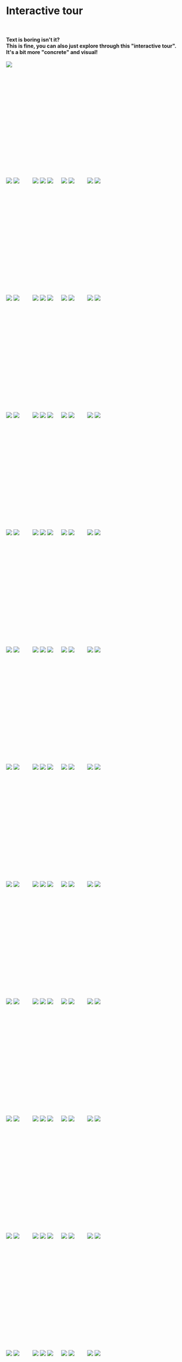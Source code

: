 # Interactive tour

<br><br>
<b>Text is boring isn't it?</b>  
<b>This is fine, you can also just explore through this "interactive tour".</b>  
<b>It's a bit more "concrete" and visual!</b>
<br><br>
<a href="https://github.com/pl453s/linux-mint-gnome/blob/main/github/tour.md#1msd"><img src="begin.png"></a>

<br><br><br><br><br><br><br><br><br><br><br><br><br><br><br><br>

<span id="1whl">
  <a href="https://github.com/pl453s/linux-mint-gnome/blob/main/github/tour.md#1whl"><img src="back_inactive.png"></a>
  <a href="https://github.com/pl453s/linux-mint-gnome/blob/main/github/tour.md#2whl"><img src="next.png"></a>
  &emsp;&emsp;
  <a href="https://github.com/pl453s/linux-mint-gnome/blob/main/github/tour.md#1whl"><img src="panel_on_inactive.png"></a>
  <a href="https://github.com/pl453s/linux-mint-gnome/blob/main/github/tour.md#1whl"><img src="dock_off_inactive.png"></a>
  <a href="https://github.com/pl453s/linux-mint-gnome/blob/main/github/tour.md#1whl"><img src="dash_off_inactive.png"></a>
  &emsp;
  <a href="https://github.com/pl453s/linux-mint-gnome/blob/main/github/tour.md#1whl"><img src="icons_off_inactive.png"></a>
  <a href="https://github.com/pl453s/linux-mint-gnome/blob/main/github/tour.md#1whl"><img src="dark_off_inactive.png"></a>
  &emsp;&emsp;
  <a href="https://github.com/pl453s/linux-mint-gnome"><img src="exit.png"></a>
  <img src="1.png">
</span>

<br><br><br><br><br><br><br><br><br><br><br><br><br><br><br><br>

<span id="1whd">
  <a href="https://github.com/pl453s/linux-mint-gnome/blob/main/github/tour.md#1whd"><img src="back_inactive.png"></a>
  <a href="https://github.com/pl453s/linux-mint-gnome/blob/main/github/tour.md#2whd"><img src="next.png"></a>
  &emsp;&emsp;
  <a href="https://github.com/pl453s/linux-mint-gnome/blob/main/github/tour.md#1whd"><img src="panel_on_inactive.png"></a>
  <a href="https://github.com/pl453s/linux-mint-gnome/blob/main/github/tour.md#1whd"><img src="dock_off_inactive.png"></a>
  <a href="https://github.com/pl453s/linux-mint-gnome/blob/main/github/tour.md#1whd"><img src="dash_off_inactive.png"></a>
  &emsp;
  <a href="https://github.com/pl453s/linux-mint-gnome/blob/main/github/tour.md#1whd"><img src="icons_off_inactive.png"></a>
  <a href="https://github.com/pl453s/linux-mint-gnome/blob/main/github/tour.md#1whd"><img src="dark_on_inactive.png"></a>
  &emsp;&emsp;
  <a href="https://github.com/pl453s/linux-mint-gnome"><img src="exit.png"></a>
  <img src="1.png">
</span>

<br><br><br><br><br><br><br><br><br><br><br><br><br><br><br><br>

<span id="1wsl">
  <a href="https://github.com/pl453s/linux-mint-gnome/blob/main/github/tour.md#1wsl"><img src="back_inactive.png"></a>
  <a href="https://github.com/pl453s/linux-mint-gnome/blob/main/github/tour.md#2wsl"><img src="next.png"></a>
  &emsp;&emsp;
  <a href="https://github.com/pl453s/linux-mint-gnome/blob/main/github/tour.md#1wsl"><img src="panel_on_inactive.png"></a>
  <a href="https://github.com/pl453s/linux-mint-gnome/blob/main/github/tour.md#1wsl"><img src="dock_off_inactive.png"></a>
  <a href="https://github.com/pl453s/linux-mint-gnome/blob/main/github/tour.md#1wsl"><img src="dash_off_inactive.png"></a>
  &emsp;
  <a href="https://github.com/pl453s/linux-mint-gnome/blob/main/github/tour.md#1wsl"><img src="icons_on_inactive.png"></a>
  <a href="https://github.com/pl453s/linux-mint-gnome/blob/main/github/tour.md#1wsl"><img src="dark_off_inactive.png"></a>
  &emsp;&emsp;
  <a href="https://github.com/pl453s/linux-mint-gnome"><img src="exit.png"></a>
  <img src="1.png">
</span>

<br><br><br><br><br><br><br><br><br><br><br><br><br><br><br><br>

<span id="1wsd">
  <a href="https://github.com/pl453s/linux-mint-gnome/blob/main/github/tour.md#1wsd"><img src="back_inactive.png"></a>
  <a href="https://github.com/pl453s/linux-mint-gnome/blob/main/github/tour.md#2wsd"><img src="next.png"></a>
  &emsp;&emsp;
  <a href="https://github.com/pl453s/linux-mint-gnome/blob/main/github/tour.md#1wsd"><img src="panel_on_inactive.png"></a>
  <a href="https://github.com/pl453s/linux-mint-gnome/blob/main/github/tour.md#1wsd"><img src="dock_off_inactive.png"></a>
  <a href="https://github.com/pl453s/linux-mint-gnome/blob/main/github/tour.md#1wsd"><img src="dash_off_inactive.png"></a>
  &emsp;
  <a href="https://github.com/pl453s/linux-mint-gnome/blob/main/github/tour.md#1wsd"><img src="icons_on_inactive.png"></a>
  <a href="https://github.com/pl453s/linux-mint-gnome/blob/main/github/tour.md#1wsd"><img src="dark_on_inactive.png"></a>
  &emsp;&emsp;
  <a href="https://github.com/pl453s/linux-mint-gnome"><img src="exit.png"></a>
  <img src="1.png">
</span>

<br><br><br><br><br><br><br><br><br><br><br><br><br><br><br><br>

<span id="1mhl">
  <a href="https://github.com/pl453s/linux-mint-gnome/blob/main/github/tour.md#1mhl"><img src="back_inactive.png"></a>
  <a href="https://github.com/pl453s/linux-mint-gnome/blob/main/github/tour.md#2mhl"><img src="next.png"></a>
  &emsp;&emsp;
  <a href="https://github.com/pl453s/linux-mint-gnome/blob/main/github/tour.md#1mhl"><img src="panel_off_inactive.png"></a>
  <a href="https://github.com/pl453s/linux-mint-gnome/blob/main/github/tour.md#1mhl"><img src="dock_on_inactive.png"></a>
  <a href="https://github.com/pl453s/linux-mint-gnome/blob/main/github/tour.md#1mhl"><img src="dash_off_inactive.png"></a>
  &emsp;
  <a href="https://github.com/pl453s/linux-mint-gnome/blob/main/github/tour.md#1mhl"><img src="icons_off_inactive.png"></a>
  <a href="https://github.com/pl453s/linux-mint-gnome/blob/main/github/tour.md#1mhl"><img src="dark_off_inactive.png"></a>
  &emsp;&emsp;
  <a href="https://github.com/pl453s/linux-mint-gnome"><img src="exit.png"></a>
  <img src="1.png">
</span>

<br><br><br><br><br><br><br><br><br><br><br><br><br><br><br><br>

<span id="1mhd">
  <a href="https://github.com/pl453s/linux-mint-gnome/blob/main/github/tour.md#1mhd"><img src="back_inactive.png"></a>
  <a href="https://github.com/pl453s/linux-mint-gnome/blob/main/github/tour.md#2mhd"><img src="next.png"></a>
  &emsp;&emsp;
  <a href="https://github.com/pl453s/linux-mint-gnome/blob/main/github/tour.md#1mhd"><img src="panel_off_inactive.png"></a>
  <a href="https://github.com/pl453s/linux-mint-gnome/blob/main/github/tour.md#1mhd"><img src="dock_on_inactive.png"></a>
  <a href="https://github.com/pl453s/linux-mint-gnome/blob/main/github/tour.md#1mhd"><img src="dash_off_inactive.png"></a>
  &emsp;
  <a href="https://github.com/pl453s/linux-mint-gnome/blob/main/github/tour.md#1mhd"><img src="icons_off_inactive.png"></a>
  <a href="https://github.com/pl453s/linux-mint-gnome/blob/main/github/tour.md#1mhd"><img src="dark_on_inactive.png"></a>
  &emsp;&emsp;
  <a href="https://github.com/pl453s/linux-mint-gnome"><img src="exit.png"></a>
  <img src="1.png">
</span>

<br><br><br><br><br><br><br><br><br><br><br><br><br><br><br><br>

<span id="1msl">
  <a href="https://github.com/pl453s/linux-mint-gnome/blob/main/github/tour.md#1msl"><img src="back_inactive.png"></a>
  <a href="https://github.com/pl453s/linux-mint-gnome/blob/main/github/tour.md#2msl"><img src="next.png"></a>
  &emsp;&emsp;
  <a href="https://github.com/pl453s/linux-mint-gnome/blob/main/github/tour.md#1msl"><img src="panel_off_inactive.png"></a>
  <a href="https://github.com/pl453s/linux-mint-gnome/blob/main/github/tour.md#1msl"><img src="dock_on_inactive.png"></a>
  <a href="https://github.com/pl453s/linux-mint-gnome/blob/main/github/tour.md#1msl"><img src="dash_off_inactive.png"></a>
  &emsp;
  <a href="https://github.com/pl453s/linux-mint-gnome/blob/main/github/tour.md#1msl"><img src="icons_on_inactive.png"></a>
  <a href="https://github.com/pl453s/linux-mint-gnome/blob/main/github/tour.md#1msl"><img src="dark_off_inactive.png"></a>
  &emsp;&emsp;
  <a href="https://github.com/pl453s/linux-mint-gnome"><img src="exit.png"></a>
  <img src="1.png">
</span>

<br><br><br><br><br><br><br><br><br><br><br><br><br><br><br><br>

<span id="1msd">
  <a href="https://github.com/pl453s/linux-mint-gnome/blob/main/github/tour.md#1msd"><img src="back_inactive.png"></a>
  <a href="https://github.com/pl453s/linux-mint-gnome/blob/main/github/tour.md#2msd"><img src="next.png"></a>
  &emsp;&emsp;
  <a href="https://github.com/pl453s/linux-mint-gnome/blob/main/github/tour.md#1msd"><img src="panel_off_inactive.png"></a>
  <a href="https://github.com/pl453s/linux-mint-gnome/blob/main/github/tour.md#1msd"><img src="dock_on_inactive.png"></a>
  <a href="https://github.com/pl453s/linux-mint-gnome/blob/main/github/tour.md#1msd"><img src="dash_off_inactive.png"></a>
  &emsp;
  <a href="https://github.com/pl453s/linux-mint-gnome/blob/main/github/tour.md#1msd"><img src="icons_on_inactive.png"></a>
  <a href="https://github.com/pl453s/linux-mint-gnome/blob/main/github/tour.md#1msd"><img src="dark_on_inactive.png"></a>
  &emsp;&emsp;
  <a href="https://github.com/pl453s/linux-mint-gnome"><img src="exit.png"></a>
  <img src="1.png">
</span>

<br><br><br><br><br><br><br><br><br><br><br><br><br><br><br><br>

<span id="1ghl">
  <a href="https://github.com/pl453s/linux-mint-gnome/blob/main/github/tour.md#1ghl"><img src="back_inactive.png"></a>
  <a href="https://github.com/pl453s/linux-mint-gnome/blob/main/github/tour.md#2ghl"><img src="next.png"></a>
  &emsp;&emsp;
  <a href="https://github.com/pl453s/linux-mint-gnome/blob/main/github/tour.md#1ghl"><img src="panel_off_inactive.png"></a>
  <a href="https://github.com/pl453s/linux-mint-gnome/blob/main/github/tour.md#1ghl"><img src="dock_off_inactive.png"></a>
  <a href="https://github.com/pl453s/linux-mint-gnome/blob/main/github/tour.md#1ghl"><img src="dash_on_inactive.png"></a>
  &emsp;
  <a href="https://github.com/pl453s/linux-mint-gnome/blob/main/github/tour.md#1ghl"><img src="icons_off_inactive.png"></a>
  <a href="https://github.com/pl453s/linux-mint-gnome/blob/main/github/tour.md#1ghl"><img src="dark_off_inactive.png"></a>
  &emsp;&emsp;
  <a href="https://github.com/pl453s/linux-mint-gnome"><img src="exit.png"></a>
  <img src="1.png">
</span>

<br><br><br><br><br><br><br><br><br><br><br><br><br><br><br><br>

<span id="1ghd">
  <a href="https://github.com/pl453s/linux-mint-gnome/blob/main/github/tour.md#1ghd"><img src="back_inactive.png"></a>
  <a href="https://github.com/pl453s/linux-mint-gnome/blob/main/github/tour.md#2ghd"><img src="next.png"></a>
  &emsp;&emsp;
  <a href="https://github.com/pl453s/linux-mint-gnome/blob/main/github/tour.md#1ghd"><img src="panel_off_inactive.png"></a>
  <a href="https://github.com/pl453s/linux-mint-gnome/blob/main/github/tour.md#1ghd"><img src="dock_off_inactive.png"></a>
  <a href="https://github.com/pl453s/linux-mint-gnome/blob/main/github/tour.md#1ghd"><img src="dash_on_inactive.png"></a>
  &emsp;
  <a href="https://github.com/pl453s/linux-mint-gnome/blob/main/github/tour.md#1ghd"><img src="icons_off_inactive.png"></a>
  <a href="https://github.com/pl453s/linux-mint-gnome/blob/main/github/tour.md#1ghd"><img src="dark_on_inactive.png"></a>
  &emsp;&emsp;
  <a href="https://github.com/pl453s/linux-mint-gnome"><img src="exit.png"></a>
  <img src="1.png">
</span>

<br><br><br><br><br><br><br><br><br><br><br><br><br><br><br><br>

<span id="1gsl">
  <a href="https://github.com/pl453s/linux-mint-gnome/blob/main/github/tour.md#1gsl"><img src="back_inactive.png"></a>
  <a href="https://github.com/pl453s/linux-mint-gnome/blob/main/github/tour.md#2gsl"><img src="next.png"></a>
  &emsp;&emsp;
  <a href="https://github.com/pl453s/linux-mint-gnome/blob/main/github/tour.md#1gsl"><img src="panel_off_inactive.png"></a>
  <a href="https://github.com/pl453s/linux-mint-gnome/blob/main/github/tour.md#1gsl"><img src="dock_off_inactive.png"></a>
  <a href="https://github.com/pl453s/linux-mint-gnome/blob/main/github/tour.md#1gsl"><img src="dash_on_inactive.png"></a>
  &emsp;
  <a href="https://github.com/pl453s/linux-mint-gnome/blob/main/github/tour.md#1gsl"><img src="icons_on_inactive.png"></a>
  <a href="https://github.com/pl453s/linux-mint-gnome/blob/main/github/tour.md#1gsl"><img src="dark_off_inactive.png"></a>
  &emsp;&emsp;
  <a href="https://github.com/pl453s/linux-mint-gnome"><img src="exit.png"></a>
  <img src="1.png">
</span>

<br><br><br><br><br><br><br><br><br><br><br><br><br><br><br><br>

<span id="1gsd">
  <a href="https://github.com/pl453s/linux-mint-gnome/blob/main/github/tour.md#1gsd"><img src="back_inactive.png"></a>
  <a href="https://github.com/pl453s/linux-mint-gnome/blob/main/github/tour.md#2gsd"><img src="next.png"></a>
  &emsp;&emsp;
  <a href="https://github.com/pl453s/linux-mint-gnome/blob/main/github/tour.md#1gsd"><img src="panel_off_inactive.png"></a>
  <a href="https://github.com/pl453s/linux-mint-gnome/blob/main/github/tour.md#1gsd"><img src="dock_off_inactive.png"></a>
  <a href="https://github.com/pl453s/linux-mint-gnome/blob/main/github/tour.md#1gsd"><img src="dash_on_inactive.png"></a>
  &emsp;
  <a href="https://github.com/pl453s/linux-mint-gnome/blob/main/github/tour.md#1gsd"><img src="icons_on_inactive.png"></a>
  <a href="https://github.com/pl453s/linux-mint-gnome/blob/main/github/tour.md#1gsd"><img src="dark_on_inactive.png"></a>
  &emsp;&emsp;
  <a href="https://github.com/pl453s/linux-mint-gnome"><img src="exit.png"></a>
  <img src="1.png">
</span>

<br><br><br><br><br><br><br><br><br><br><br><br><br><br><br><br>

<span id="2whl">
  <a href="https://github.com/pl453s/linux-mint-gnome/blob/main/github/tour.md#1whl"><img src="back.png"></a>
  <a href="https://github.com/pl453s/linux-mint-gnome/blob/main/github/tour.md#3whl"><img src="next.png"></a>
  &emsp;&emsp;
  <a href="https://github.com/pl453s/linux-mint-gnome/blob/main/github/tour.md#2whl"><img src="panel_on_inactive.png"></a>
  <a href="https://github.com/pl453s/linux-mint-gnome/blob/main/github/tour.md#2whl"><img src="dock_off_inactive.png"></a>
  <a href="https://github.com/pl453s/linux-mint-gnome/blob/main/github/tour.md#2whl"><img src="dash_off_inactive.png"></a>
  &emsp;
  <a href="https://github.com/pl453s/linux-mint-gnome/blob/main/github/tour.md#2whl"><img src="icons_off_inactive.png"></a>
  <a href="https://github.com/pl453s/linux-mint-gnome/blob/main/github/tour.md#2whl"><img src="dark_off_inactive.png"></a>
  &emsp;&emsp;
  <a href="https://github.com/pl453s/linux-mint-gnome"><img src="exit.png"></a>
  <img src="2.png">
</span>

<br><br><br><br><br><br><br><br><br><br><br><br><br><br><br><br>

<span id="2whd">
  <a href="https://github.com/pl453s/linux-mint-gnome/blob/main/github/tour.md#1whd"><img src="back.png"></a>
  <a href="https://github.com/pl453s/linux-mint-gnome/blob/main/github/tour.md#3whd"><img src="next.png"></a>
  &emsp;&emsp;
  <a href="https://github.com/pl453s/linux-mint-gnome/blob/main/github/tour.md#2whd"><img src="panel_on_inactive.png"></a>
  <a href="https://github.com/pl453s/linux-mint-gnome/blob/main/github/tour.md#2whd"><img src="dock_off_inactive.png"></a>
  <a href="https://github.com/pl453s/linux-mint-gnome/blob/main/github/tour.md#2whd"><img src="dash_off_inactive.png"></a>
  &emsp;
  <a href="https://github.com/pl453s/linux-mint-gnome/blob/main/github/tour.md#2whd"><img src="icons_off_inactive.png"></a>
  <a href="https://github.com/pl453s/linux-mint-gnome/blob/main/github/tour.md#2whd"><img src="dark_on_inactive.png"></a>
  &emsp;&emsp;
  <a href="https://github.com/pl453s/linux-mint-gnome"><img src="exit.png"></a>
  <img src="2.png">
</span>

<br><br><br><br><br><br><br><br><br><br><br><br><br><br><br><br>

<span id="2wsl">
  <a href="https://github.com/pl453s/linux-mint-gnome/blob/main/github/tour.md#1wsl"><img src="back.png"></a>
  <a href="https://github.com/pl453s/linux-mint-gnome/blob/main/github/tour.md#3wsl"><img src="next.png"></a>
  &emsp;&emsp;
  <a href="https://github.com/pl453s/linux-mint-gnome/blob/main/github/tour.md#2wsl"><img src="panel_on_inactive.png"></a>
  <a href="https://github.com/pl453s/linux-mint-gnome/blob/main/github/tour.md#2wsl"><img src="dock_off_inactive.png"></a>
  <a href="https://github.com/pl453s/linux-mint-gnome/blob/main/github/tour.md#2wsl"><img src="dash_off_inactive.png"></a>
  &emsp;
  <a href="https://github.com/pl453s/linux-mint-gnome/blob/main/github/tour.md#2wsl"><img src="icons_on_inactive.png"></a>
  <a href="https://github.com/pl453s/linux-mint-gnome/blob/main/github/tour.md#2wsl"><img src="dark_off_inactive.png"></a>
  &emsp;&emsp;
  <a href="https://github.com/pl453s/linux-mint-gnome"><img src="exit.png"></a>
  <img src="2.png">
</span>

<br><br><br><br><br><br><br><br><br><br><br><br><br><br><br><br>

<span id="2wsd">
  <a href="https://github.com/pl453s/linux-mint-gnome/blob/main/github/tour.md#1wsd"><img src="back.png"></a>
  <a href="https://github.com/pl453s/linux-mint-gnome/blob/main/github/tour.md#3wsd"><img src="next.png"></a>
  &emsp;&emsp;
  <a href="https://github.com/pl453s/linux-mint-gnome/blob/main/github/tour.md#2wsd"><img src="panel_on_inactive.png"></a>
  <a href="https://github.com/pl453s/linux-mint-gnome/blob/main/github/tour.md#2wsd"><img src="dock_off_inactive.png"></a>
  <a href="https://github.com/pl453s/linux-mint-gnome/blob/main/github/tour.md#2wsd"><img src="dash_off_inactive.png"></a>
  &emsp;
  <a href="https://github.com/pl453s/linux-mint-gnome/blob/main/github/tour.md#2wsd"><img src="icons_on_inactive.png"></a>
  <a href="https://github.com/pl453s/linux-mint-gnome/blob/main/github/tour.md#2wsd"><img src="dark_on_inactive.png"></a>
  &emsp;&emsp;
  <a href="https://github.com/pl453s/linux-mint-gnome"><img src="exit.png"></a>
  <img src="2.png">
</span>

<br><br><br><br><br><br><br><br><br><br><br><br><br><br><br><br>

<span id="2mhl">
  <a href="https://github.com/pl453s/linux-mint-gnome/blob/main/github/tour.md#1mhl"><img src="back.png"></a>
  <a href="https://github.com/pl453s/linux-mint-gnome/blob/main/github/tour.md#3mhl"><img src="next.png"></a>
  &emsp;&emsp;
  <a href="https://github.com/pl453s/linux-mint-gnome/blob/main/github/tour.md#2mhl"><img src="panel_off_inactive.png"></a>
  <a href="https://github.com/pl453s/linux-mint-gnome/blob/main/github/tour.md#2mhl"><img src="dock_on_inactive.png"></a>
  <a href="https://github.com/pl453s/linux-mint-gnome/blob/main/github/tour.md#2mhl"><img src="dash_off_inactive.png"></a>
  &emsp;
  <a href="https://github.com/pl453s/linux-mint-gnome/blob/main/github/tour.md#2mhl"><img src="icons_off_inactive.png"></a>
  <a href="https://github.com/pl453s/linux-mint-gnome/blob/main/github/tour.md#2mhl"><img src="dark_off_inactive.png"></a>
  &emsp;&emsp;
  <a href="https://github.com/pl453s/linux-mint-gnome"><img src="exit.png"></a>
  <img src="2.png">
</span>

<br><br><br><br><br><br><br><br><br><br><br><br><br><br><br><br>

<span id="2mhd">
  <a href="https://github.com/pl453s/linux-mint-gnome/blob/main/github/tour.md#1mhd"><img src="back.png"></a>
  <a href="https://github.com/pl453s/linux-mint-gnome/blob/main/github/tour.md#3mhd"><img src="next.png"></a>
  &emsp;&emsp;
  <a href="https://github.com/pl453s/linux-mint-gnome/blob/main/github/tour.md#2mhd"><img src="panel_off_inactive.png"></a>
  <a href="https://github.com/pl453s/linux-mint-gnome/blob/main/github/tour.md#2mhd"><img src="dock_on_inactive.png"></a>
  <a href="https://github.com/pl453s/linux-mint-gnome/blob/main/github/tour.md#2mhd"><img src="dash_off_inactive.png"></a>
  &emsp;
  <a href="https://github.com/pl453s/linux-mint-gnome/blob/main/github/tour.md#2mhd"><img src="icons_off_inactive.png"></a>
  <a href="https://github.com/pl453s/linux-mint-gnome/blob/main/github/tour.md#2mhd"><img src="dark_on_inactive.png"></a>
  &emsp;&emsp;
  <a href="https://github.com/pl453s/linux-mint-gnome"><img src="exit.png"></a>
  <img src="2.png">
</span>

<br><br><br><br><br><br><br><br><br><br><br><br><br><br><br><br>

<span id="2msl">
  <a href="https://github.com/pl453s/linux-mint-gnome/blob/main/github/tour.md#1msl"><img src="back.png"></a>
  <a href="https://github.com/pl453s/linux-mint-gnome/blob/main/github/tour.md#3msl"><img src="next.png"></a>
  &emsp;&emsp;
  <a href="https://github.com/pl453s/linux-mint-gnome/blob/main/github/tour.md#2msl"><img src="panel_off_inactive.png"></a>
  <a href="https://github.com/pl453s/linux-mint-gnome/blob/main/github/tour.md#2msl"><img src="dock_on_inactive.png"></a>
  <a href="https://github.com/pl453s/linux-mint-gnome/blob/main/github/tour.md#2msl"><img src="dash_off_inactive.png"></a>
  &emsp;
  <a href="https://github.com/pl453s/linux-mint-gnome/blob/main/github/tour.md#2msl"><img src="icons_on_inactive.png"></a>
  <a href="https://github.com/pl453s/linux-mint-gnome/blob/main/github/tour.md#2msl"><img src="dark_off_inactive.png"></a>
  &emsp;&emsp;
  <a href="https://github.com/pl453s/linux-mint-gnome"><img src="exit.png"></a>
  <img src="2.png">
</span>

<br><br><br><br><br><br><br><br><br><br><br><br><br><br><br><br>

<span id="2msd">
  <a href="https://github.com/pl453s/linux-mint-gnome/blob/main/github/tour.md#1msd"><img src="back.png"></a>
  <a href="https://github.com/pl453s/linux-mint-gnome/blob/main/github/tour.md#3msd"><img src="next.png"></a>
  &emsp;&emsp;
  <a href="https://github.com/pl453s/linux-mint-gnome/blob/main/github/tour.md#2msd"><img src="panel_off_inactive.png"></a>
  <a href="https://github.com/pl453s/linux-mint-gnome/blob/main/github/tour.md#2msd"><img src="dock_on_inactive.png"></a>
  <a href="https://github.com/pl453s/linux-mint-gnome/blob/main/github/tour.md#2msd"><img src="dash_off_inactive.png"></a>
  &emsp;
  <a href="https://github.com/pl453s/linux-mint-gnome/blob/main/github/tour.md#2msd"><img src="icons_on_inactive.png"></a>
  <a href="https://github.com/pl453s/linux-mint-gnome/blob/main/github/tour.md#2msd"><img src="dark_on_inactive.png"></a>
  &emsp;&emsp;
  <a href="https://github.com/pl453s/linux-mint-gnome"><img src="exit.png"></a>
  <img src="2.png">
</span>

<br><br><br><br><br><br><br><br><br><br><br><br><br><br><br><br>

<span id="2ghl">
  <a href="https://github.com/pl453s/linux-mint-gnome/blob/main/github/tour.md#1ghl"><img src="back.png"></a>
  <a href="https://github.com/pl453s/linux-mint-gnome/blob/main/github/tour.md#3ghl"><img src="next.png"></a>
  &emsp;&emsp;
  <a href="https://github.com/pl453s/linux-mint-gnome/blob/main/github/tour.md#2ghl"><img src="panel_off_inactive.png"></a>
  <a href="https://github.com/pl453s/linux-mint-gnome/blob/main/github/tour.md#2ghl"><img src="dock_off_inactive.png"></a>
  <a href="https://github.com/pl453s/linux-mint-gnome/blob/main/github/tour.md#2ghl"><img src="dash_on_inactive.png"></a>
  &emsp;
  <a href="https://github.com/pl453s/linux-mint-gnome/blob/main/github/tour.md#2ghl"><img src="icons_off_inactive.png"></a>
  <a href="https://github.com/pl453s/linux-mint-gnome/blob/main/github/tour.md#2ghl"><img src="dark_off_inactive.png"></a>
  &emsp;&emsp;
  <a href="https://github.com/pl453s/linux-mint-gnome"><img src="exit.png"></a>
  <img src="2.png">
</span>

<br><br><br><br><br><br><br><br><br><br><br><br><br><br><br><br>

<span id="2ghd">
  <a href="https://github.com/pl453s/linux-mint-gnome/blob/main/github/tour.md#1ghd"><img src="back.png"></a>
  <a href="https://github.com/pl453s/linux-mint-gnome/blob/main/github/tour.md#3ghd"><img src="next.png"></a>
  &emsp;&emsp;
  <a href="https://github.com/pl453s/linux-mint-gnome/blob/main/github/tour.md#2ghd"><img src="panel_off_inactive.png"></a>
  <a href="https://github.com/pl453s/linux-mint-gnome/blob/main/github/tour.md#2ghd"><img src="dock_off_inactive.png"></a>
  <a href="https://github.com/pl453s/linux-mint-gnome/blob/main/github/tour.md#2ghd"><img src="dash_on_inactive.png"></a>
  &emsp;
  <a href="https://github.com/pl453s/linux-mint-gnome/blob/main/github/tour.md#2ghd"><img src="icons_off_inactive.png"></a>
  <a href="https://github.com/pl453s/linux-mint-gnome/blob/main/github/tour.md#2ghd"><img src="dark_on_inactive.png"></a>
  &emsp;&emsp;
  <a href="https://github.com/pl453s/linux-mint-gnome"><img src="exit.png"></a>
  <img src="2.png">
</span>

<br><br><br><br><br><br><br><br><br><br><br><br><br><br><br><br>

<span id="2gsl">
  <a href="https://github.com/pl453s/linux-mint-gnome/blob/main/github/tour.md#1gsl"><img src="back.png"></a>
  <a href="https://github.com/pl453s/linux-mint-gnome/blob/main/github/tour.md#3gsl"><img src="next.png"></a>
  &emsp;&emsp;
  <a href="https://github.com/pl453s/linux-mint-gnome/blob/main/github/tour.md#2gsl"><img src="panel_off_inactive.png"></a>
  <a href="https://github.com/pl453s/linux-mint-gnome/blob/main/github/tour.md#2gsl"><img src="dock_off_inactive.png"></a>
  <a href="https://github.com/pl453s/linux-mint-gnome/blob/main/github/tour.md#2gsl"><img src="dash_on_inactive.png"></a>
  &emsp;
  <a href="https://github.com/pl453s/linux-mint-gnome/blob/main/github/tour.md#2gsl"><img src="icons_on_inactive.png"></a>
  <a href="https://github.com/pl453s/linux-mint-gnome/blob/main/github/tour.md#2gsl"><img src="dark_off_inactive.png"></a>
  &emsp;&emsp;
  <a href="https://github.com/pl453s/linux-mint-gnome"><img src="exit.png"></a>
  <img src="2.png">
</span>

<br><br><br><br><br><br><br><br><br><br><br><br><br><br><br><br>

<span id="2gsd">
  <a href="https://github.com/pl453s/linux-mint-gnome/blob/main/github/tour.md#1gsd"><img src="back.png"></a>
  <a href="https://github.com/pl453s/linux-mint-gnome/blob/main/github/tour.md#3gsd"><img src="next.png"></a>
  &emsp;&emsp;
  <a href="https://github.com/pl453s/linux-mint-gnome/blob/main/github/tour.md#2gsd"><img src="panel_off_inactive.png"></a>
  <a href="https://github.com/pl453s/linux-mint-gnome/blob/main/github/tour.md#2gsd"><img src="dock_off_inactive.png"></a>
  <a href="https://github.com/pl453s/linux-mint-gnome/blob/main/github/tour.md#2gsd"><img src="dash_on_inactive.png"></a>
  &emsp;
  <a href="https://github.com/pl453s/linux-mint-gnome/blob/main/github/tour.md#2gsd"><img src="icons_on_inactive.png"></a>
  <a href="https://github.com/pl453s/linux-mint-gnome/blob/main/github/tour.md#2gsd"><img src="dark_on_inactive.png"></a>
  &emsp;&emsp;
  <a href="https://github.com/pl453s/linux-mint-gnome"><img src="exit.png"></a>
  <img src="2.png">
</span>

<br><br><br><br><br><br><br><br><br><br><br><br><br><br><br><br>

<span id="3whl">
  <a href="https://github.com/pl453s/linux-mint-gnome/blob/main/github/tour.md#2whl"><img src="back.png"></a>
  <a href="https://github.com/pl453s/linux-mint-gnome/blob/main/github/tour.md#4whl"><img src="next.png"></a>
  &emsp;&emsp;
  <a href="https://github.com/pl453s/linux-mint-gnome/blob/main/github/tour.md#3whl"><img src="panel_on.png"></a>
  <a href="https://github.com/pl453s/linux-mint-gnome/blob/main/github/tour.md#3mhl"><img src="dock_off.png"></a>
  <a href="https://github.com/pl453s/linux-mint-gnome/blob/main/github/tour.md#3ghl"><img src="dash_off.png"></a>
  &emsp;
  <a href="https://github.com/pl453s/linux-mint-gnome/blob/main/github/tour.md#3wsl"><img src="icons_off.png"></a>
  <a href="https://github.com/pl453s/linux-mint-gnome/blob/main/github/tour.md#3whd"><img src="dark_off.png"></a>
  &emsp;&emsp;
  <a href="https://github.com/pl453s/linux-mint-gnome"><img src="exit.png"></a>
  <img src="3_whl.png">
</span>

<br><br><br><br><br><br><br><br><br><br><br><br><br><br><br><br>

<span id="3whd">
  <a href="https://github.com/pl453s/linux-mint-gnome/blob/main/github/tour.md#2whd"><img src="back.png"></a>
  <a href="https://github.com/pl453s/linux-mint-gnome/blob/main/github/tour.md#4whd"><img src="next.png"></a>
  &emsp;&emsp;
  <a href="https://github.com/pl453s/linux-mint-gnome/blob/main/github/tour.md#3whd"><img src="panel_on.png"></a>
  <a href="https://github.com/pl453s/linux-mint-gnome/blob/main/github/tour.md#3mhd"><img src="dock_off.png"></a>
  <a href="https://github.com/pl453s/linux-mint-gnome/blob/main/github/tour.md#3ghd"><img src="dash_off.png"></a>
  &emsp;
  <a href="https://github.com/pl453s/linux-mint-gnome/blob/main/github/tour.md#3wsd"><img src="icons_off.png"></a>
  <a href="https://github.com/pl453s/linux-mint-gnome/blob/main/github/tour.md#3whl"><img src="dark_on.png"></a>
  &emsp;&emsp;
  <a href="https://github.com/pl453s/linux-mint-gnome"><img src="exit.png"></a>
  <img src="3_whd.png">
</span>

<br><br><br><br><br><br><br><br><br><br><br><br><br><br><br><br>

<span id="3wsl">
  <a href="https://github.com/pl453s/linux-mint-gnome/blob/main/github/tour.md#2wsl"><img src="back.png"></a>
  <a href="https://github.com/pl453s/linux-mint-gnome/blob/main/github/tour.md#4wsl"><img src="next.png"></a>
  &emsp;&emsp;
  <a href="https://github.com/pl453s/linux-mint-gnome/blob/main/github/tour.md#3wsl"><img src="panel_on.png"></a>
  <a href="https://github.com/pl453s/linux-mint-gnome/blob/main/github/tour.md#3msl"><img src="dock_off.png"></a>
  <a href="https://github.com/pl453s/linux-mint-gnome/blob/main/github/tour.md#3gsl"><img src="dash_off.png"></a>
  &emsp;
  <a href="https://github.com/pl453s/linux-mint-gnome/blob/main/github/tour.md#3whl"><img src="icons_on.png"></a>
  <a href="https://github.com/pl453s/linux-mint-gnome/blob/main/github/tour.md#3wsd"><img src="dark_off.png"></a>
  &emsp;&emsp;
  <a href="https://github.com/pl453s/linux-mint-gnome"><img src="exit.png"></a>
  <img src="3_wsl.png">
</span>

<br><br><br><br><br><br><br><br><br><br><br><br><br><br><br><br>

<span id="3wsd">
  <a href="https://github.com/pl453s/linux-mint-gnome/blob/main/github/tour.md#2wsd"><img src="back.png"></a>
  <a href="https://github.com/pl453s/linux-mint-gnome/blob/main/github/tour.md#4wsd"><img src="next.png"></a>
  &emsp;&emsp;
  <a href="https://github.com/pl453s/linux-mint-gnome/blob/main/github/tour.md#3wsd"><img src="panel_on.png"></a>
  <a href="https://github.com/pl453s/linux-mint-gnome/blob/main/github/tour.md#3msd"><img src="dock_off.png"></a>
  <a href="https://github.com/pl453s/linux-mint-gnome/blob/main/github/tour.md#3gsd"><img src="dash_off.png"></a>
  &emsp;
  <a href="https://github.com/pl453s/linux-mint-gnome/blob/main/github/tour.md#3whd"><img src="icons_on.png"></a>
  <a href="https://github.com/pl453s/linux-mint-gnome/blob/main/github/tour.md#3wsl"><img src="dark_on.png"></a>
  &emsp;&emsp;
  <a href="https://github.com/pl453s/linux-mint-gnome"><img src="exit.png"></a>
  <img src="3_wsd.png">
</span>

<br><br><br><br><br><br><br><br><br><br><br><br><br><br><br><br>

<span id="3mhl">
  <a href="https://github.com/pl453s/linux-mint-gnome/blob/main/github/tour.md#2mhl"><img src="back.png"></a>
  <a href="https://github.com/pl453s/linux-mint-gnome/blob/main/github/tour.md#4mhl"><img src="next.png"></a>
  &emsp;&emsp;
  <a href="https://github.com/pl453s/linux-mint-gnome/blob/main/github/tour.md#3whl"><img src="panel_off.png"></a>
  <a href="https://github.com/pl453s/linux-mint-gnome/blob/main/github/tour.md#3mhl"><img src="dock_on.png"></a>
  <a href="https://github.com/pl453s/linux-mint-gnome/blob/main/github/tour.md#3ghl"><img src="dash_off.png"></a>
  &emsp;
  <a href="https://github.com/pl453s/linux-mint-gnome/blob/main/github/tour.md#3msl"><img src="icons_off.png"></a>
  <a href="https://github.com/pl453s/linux-mint-gnome/blob/main/github/tour.md#3mhd"><img src="dark_off.png"></a>
  &emsp;&emsp;
  <a href="https://github.com/pl453s/linux-mint-gnome"><img src="exit.png"></a>
  <img src="3_mhl.png">
</span>

<br><br><br><br><br><br><br><br><br><br><br><br><br><br><br><br>

<span id="3mhd">
  <a href="https://github.com/pl453s/linux-mint-gnome/blob/main/github/tour.md#2mhd"><img src="back.png"></a>
  <a href="https://github.com/pl453s/linux-mint-gnome/blob/main/github/tour.md#4mhd"><img src="next.png"></a>
  &emsp;&emsp;
  <a href="https://github.com/pl453s/linux-mint-gnome/blob/main/github/tour.md#3whd"><img src="panel_off.png"></a>
  <a href="https://github.com/pl453s/linux-mint-gnome/blob/main/github/tour.md#3mhd"><img src="dock_on.png"></a>
  <a href="https://github.com/pl453s/linux-mint-gnome/blob/main/github/tour.md#3ghd"><img src="dash_off.png"></a>
  &emsp;
  <a href="https://github.com/pl453s/linux-mint-gnome/blob/main/github/tour.md#3msd"><img src="icons_off.png"></a>
  <a href="https://github.com/pl453s/linux-mint-gnome/blob/main/github/tour.md#3mhl"><img src="dark_on.png"></a>
  &emsp;&emsp;
  <a href="https://github.com/pl453s/linux-mint-gnome"><img src="exit.png"></a>
  <img src="3_mhd.png">
</span>

<br><br><br><br><br><br><br><br><br><br><br><br><br><br><br><br>

<span id="3msl">
  <a href="https://github.com/pl453s/linux-mint-gnome/blob/main/github/tour.md#2msl"><img src="back.png"></a>
  <a href="https://github.com/pl453s/linux-mint-gnome/blob/main/github/tour.md#4msl"><img src="next.png"></a>
  &emsp;&emsp;
  <a href="https://github.com/pl453s/linux-mint-gnome/blob/main/github/tour.md#3wsl"><img src="panel_off.png"></a>
  <a href="https://github.com/pl453s/linux-mint-gnome/blob/main/github/tour.md#3msl"><img src="dock_on.png"></a>
  <a href="https://github.com/pl453s/linux-mint-gnome/blob/main/github/tour.md#3gsl"><img src="dash_off.png"></a>
  &emsp;
  <a href="https://github.com/pl453s/linux-mint-gnome/blob/main/github/tour.md#3mhl"><img src="icons_on.png"></a>
  <a href="https://github.com/pl453s/linux-mint-gnome/blob/main/github/tour.md#3msd"><img src="dark_off.png"></a>
  &emsp;&emsp;
  <a href="https://github.com/pl453s/linux-mint-gnome"><img src="exit.png"></a>
  <img src="3_msl.png">
</span>

<br><br><br><br><br><br><br><br><br><br><br><br><br><br><br><br>

<span id="3msd">
  <a href="https://github.com/pl453s/linux-mint-gnome/blob/main/github/tour.md#2msd"><img src="back.png"></a>
  <a href="https://github.com/pl453s/linux-mint-gnome/blob/main/github/tour.md#4msd"><img src="next.png"></a>
  &emsp;&emsp;
  <a href="https://github.com/pl453s/linux-mint-gnome/blob/main/github/tour.md#3wsd"><img src="panel_off.png"></a>
  <a href="https://github.com/pl453s/linux-mint-gnome/blob/main/github/tour.md#3msd"><img src="dock_on.png"></a>
  <a href="https://github.com/pl453s/linux-mint-gnome/blob/main/github/tour.md#3gsd"><img src="dash_off.png"></a>
  &emsp;
  <a href="https://github.com/pl453s/linux-mint-gnome/blob/main/github/tour.md#3mhd"><img src="icons_on.png"></a>
  <a href="https://github.com/pl453s/linux-mint-gnome/blob/main/github/tour.md#3msl"><img src="dark_on.png"></a>
  &emsp;&emsp;
  <a href="https://github.com/pl453s/linux-mint-gnome"><img src="exit.png"></a>
  <img src="3_msd.png">
</span>

<br><br><br><br><br><br><br><br><br><br><br><br><br><br><br><br>

<span id="3ghl">
  <a href="https://github.com/pl453s/linux-mint-gnome/blob/main/github/tour.md#2ghl"><img src="back.png"></a>
  <a href="https://github.com/pl453s/linux-mint-gnome/blob/main/github/tour.md#4ghl"><img src="next.png"></a>
  &emsp;&emsp;
  <a href="https://github.com/pl453s/linux-mint-gnome/blob/main/github/tour.md#3whl"><img src="panel_off.png"></a>
  <a href="https://github.com/pl453s/linux-mint-gnome/blob/main/github/tour.md#3mhl"><img src="dock_off.png"></a>
  <a href="https://github.com/pl453s/linux-mint-gnome/blob/main/github/tour.md#3ghl"><img src="dash_on.png"></a>
  &emsp;
  <a href="https://github.com/pl453s/linux-mint-gnome/blob/main/github/tour.md#3gsl"><img src="icons_off.png"></a>
  <a href="https://github.com/pl453s/linux-mint-gnome/blob/main/github/tour.md#3ghd"><img src="dark_off.png"></a>
  &emsp;&emsp;
  <a href="https://github.com/pl453s/linux-mint-gnome"><img src="exit.png"></a>
  <img src="3_ghl.png">
</span>

<br><br><br><br><br><br><br><br><br><br><br><br><br><br><br><br>

<span id="3ghd">
  <a href="https://github.com/pl453s/linux-mint-gnome/blob/main/github/tour.md#2ghd"><img src="back.png"></a>
  <a href="https://github.com/pl453s/linux-mint-gnome/blob/main/github/tour.md#4ghd"><img src="next.png"></a>
  &emsp;&emsp;
  <a href="https://github.com/pl453s/linux-mint-gnome/blob/main/github/tour.md#3whd"><img src="panel_off.png"></a>
  <a href="https://github.com/pl453s/linux-mint-gnome/blob/main/github/tour.md#3mhd"><img src="dock_off.png"></a>
  <a href="https://github.com/pl453s/linux-mint-gnome/blob/main/github/tour.md#3ghd"><img src="dash_on.png"></a>
  &emsp;
  <a href="https://github.com/pl453s/linux-mint-gnome/blob/main/github/tour.md#3gsd"><img src="icons_off.png"></a>
  <a href="https://github.com/pl453s/linux-mint-gnome/blob/main/github/tour.md#3ghl"><img src="dark_on.png"></a>
  &emsp;&emsp;
  <a href="https://github.com/pl453s/linux-mint-gnome"><img src="exit.png"></a>
  <img src="3_ghd.png">
</span>

<br><br><br><br><br><br><br><br><br><br><br><br><br><br><br><br>

<span id="3gsl">
  <a href="https://github.com/pl453s/linux-mint-gnome/blob/main/github/tour.md#2gsl"><img src="back.png"></a>
  <a href="https://github.com/pl453s/linux-mint-gnome/blob/main/github/tour.md#4gsl"><img src="next.png"></a>
  &emsp;&emsp;
  <a href="https://github.com/pl453s/linux-mint-gnome/blob/main/github/tour.md#3wsl"><img src="panel_off.png"></a>
  <a href="https://github.com/pl453s/linux-mint-gnome/blob/main/github/tour.md#3msl"><img src="dock_off.png"></a>
  <a href="https://github.com/pl453s/linux-mint-gnome/blob/main/github/tour.md#3gsl"><img src="dash_on.png"></a>
  &emsp;
  <a href="https://github.com/pl453s/linux-mint-gnome/blob/main/github/tour.md#3ghl"><img src="icons_on.png"></a>
  <a href="https://github.com/pl453s/linux-mint-gnome/blob/main/github/tour.md#3gsd"><img src="dark_off.png"></a>
  &emsp;&emsp;
  <a href="https://github.com/pl453s/linux-mint-gnome"><img src="exit.png"></a>
  <img src="3_gsl.png">
</span>

<br><br><br><br><br><br><br><br><br><br><br><br><br><br><br><br>

<span id="3gsd">
  <a href="https://github.com/pl453s/linux-mint-gnome/blob/main/github/tour.md#2gsd"><img src="back.png"></a>
  <a href="https://github.com/pl453s/linux-mint-gnome/blob/main/github/tour.md#4gsd"><img src="next.png"></a>
  &emsp;&emsp;
  <a href="https://github.com/pl453s/linux-mint-gnome/blob/main/github/tour.md#3wsd"><img src="panel_off.png"></a>
  <a href="https://github.com/pl453s/linux-mint-gnome/blob/main/github/tour.md#3msd"><img src="dock_off.png"></a>
  <a href="https://github.com/pl453s/linux-mint-gnome/blob/main/github/tour.md#3gsd"><img src="dash_on.png"></a>
  &emsp;
  <a href="https://github.com/pl453s/linux-mint-gnome/blob/main/github/tour.md#3ghd"><img src="icons_on.png"></a>
  <a href="https://github.com/pl453s/linux-mint-gnome/blob/main/github/tour.md#3gsl"><img src="dark_on.png"></a>
  &emsp;&emsp;
  <a href="https://github.com/pl453s/linux-mint-gnome"><img src="exit.png"></a>
  <img src="3_gsd.png">
</span>

<br><br><br><br><br><br><br><br><br><br><br><br><br><br><br><br>

<span id="4whl">
  <a href="https://github.com/pl453s/linux-mint-gnome/blob/main/github/tour.md#3whl"><img src="back.png"></a>
  <a href="https://github.com/pl453s/linux-mint-gnome/blob/main/github/tour.md#4whl"><img src="next_inactive.png"></a>
  &emsp;&emsp;
  <a href="https://github.com/pl453s/linux-mint-gnome/blob/main/github/tour.md#4whl"><img src="panel_on.png"></a>
  <a href="https://github.com/pl453s/linux-mint-gnome/blob/main/github/tour.md#4mhl"><img src="dock_off.png"></a>
  <a href="https://github.com/pl453s/linux-mint-gnome/blob/main/github/tour.md#4ghl"><img src="dash_off.png"></a>
  &emsp;
  <a href="https://github.com/pl453s/linux-mint-gnome/blob/main/github/tour.md#4whl"><img src="icons_off_inactive.png"></a>
  <a href="https://github.com/pl453s/linux-mint-gnome/blob/main/github/tour.md#4whl"><img src="dark_off_inactive.png"></a>
  &emsp;&emsp;
  <a href="https://github.com/pl453s/linux-mint-gnome"><img src="exit.png"></a>
  <img src="4_w.png">
</span>

<br><br><br><br><br><br><br><br><br><br><br><br><br><br><br><br>

<span id="4whd">
  <a href="https://github.com/pl453s/linux-mint-gnome/blob/main/github/tour.md#3whd"><img src="back.png"></a>
  <a href="https://github.com/pl453s/linux-mint-gnome/blob/main/github/tour.md#4whd"><img src="next_inactive.png"></a>
  &emsp;&emsp;
  <a href="https://github.com/pl453s/linux-mint-gnome/blob/main/github/tour.md#4whd"><img src="panel_on.png"></a>
  <a href="https://github.com/pl453s/linux-mint-gnome/blob/main/github/tour.md#4mhd"><img src="dock_off.png"></a>
  <a href="https://github.com/pl453s/linux-mint-gnome/blob/main/github/tour.md#4ghd"><img src="dash_off.png"></a>
  &emsp;
  <a href="https://github.com/pl453s/linux-mint-gnome/blob/main/github/tour.md#4whd"><img src="icons_off_inactive.png"></a>
  <a href="https://github.com/pl453s/linux-mint-gnome/blob/main/github/tour.md#4whd"><img src="dark_on_inactive.png"></a>
  &emsp;&emsp;
  <a href="https://github.com/pl453s/linux-mint-gnome"><img src="exit.png"></a>
  <img src="4_w.png">
</span>

<br><br><br><br><br><br><br><br><br><br><br><br><br><br><br><br>

<span id="4wsl">
  <a href="https://github.com/pl453s/linux-mint-gnome/blob/main/github/tour.md#3wsl"><img src="back.png"></a>
  <a href="https://github.com/pl453s/linux-mint-gnome/blob/main/github/tour.md#4wsl"><img src="next_inactive.png"></a>
  &emsp;&emsp;
  <a href="https://github.com/pl453s/linux-mint-gnome/blob/main/github/tour.md#4wsl"><img src="panel_on.png"></a>
  <a href="https://github.com/pl453s/linux-mint-gnome/blob/main/github/tour.md#4msl"><img src="dock_off.png"></a>
  <a href="https://github.com/pl453s/linux-mint-gnome/blob/main/github/tour.md#4gsl"><img src="dash_off.png"></a>
  &emsp;
  <a href="https://github.com/pl453s/linux-mint-gnome/blob/main/github/tour.md#4wsl"><img src="icons_on_inactive.png"></a>
  <a href="https://github.com/pl453s/linux-mint-gnome/blob/main/github/tour.md#4wsl"><img src="dark_off_inactive.png"></a>
  &emsp;&emsp;
  <a href="https://github.com/pl453s/linux-mint-gnome"><img src="exit.png"></a>
  <img src="4_w.png">
</span>

<br><br><br><br><br><br><br><br><br><br><br><br><br><br><br><br>

<span id="4wsd">
  <a href="https://github.com/pl453s/linux-mint-gnome/blob/main/github/tour.md#3wsd"><img src="back.png"></a>
  <a href="https://github.com/pl453s/linux-mint-gnome/blob/main/github/tour.md#4wsd"><img src="next_inactive.png"></a>
  &emsp;&emsp;
  <a href="https://github.com/pl453s/linux-mint-gnome/blob/main/github/tour.md#4wsd"><img src="panel_on.png"></a>
  <a href="https://github.com/pl453s/linux-mint-gnome/blob/main/github/tour.md#4msd"><img src="dock_off.png"></a>
  <a href="https://github.com/pl453s/linux-mint-gnome/blob/main/github/tour.md#4gsd"><img src="dash_off.png"></a>
  &emsp;
  <a href="https://github.com/pl453s/linux-mint-gnome/blob/main/github/tour.md#4wsd"><img src="icons_on_inactive.png"></a>
  <a href="https://github.com/pl453s/linux-mint-gnome/blob/main/github/tour.md#4wsd"><img src="dark_on_inactive.png"></a>
  &emsp;&emsp;
  <a href="https://github.com/pl453s/linux-mint-gnome"><img src="exit.png"></a>
  <img src="4_w.png">
</span>

<br><br><br><br><br><br><br><br><br><br><br><br><br><br><br><br>

<span id="4mhl">
  <a href="https://github.com/pl453s/linux-mint-gnome/blob/main/github/tour.md#3mhl"><img src="back.png"></a>
  <a href="https://github.com/pl453s/linux-mint-gnome/blob/main/github/tour.md#4mhl"><img src="next_inactive.png"></a>
  &emsp;&emsp;
  <a href="https://github.com/pl453s/linux-mint-gnome/blob/main/github/tour.md#4whl"><img src="panel_off.png"></a>
  <a href="https://github.com/pl453s/linux-mint-gnome/blob/main/github/tour.md#4mhl"><img src="dock_on.png"></a>
  <a href="https://github.com/pl453s/linux-mint-gnome/blob/main/github/tour.md#4ghl"><img src="dash_off.png"></a>
  &emsp;
  <a href="https://github.com/pl453s/linux-mint-gnome/blob/main/github/tour.md#4mhl"><img src="icons_off_inactive.png"></a>
  <a href="https://github.com/pl453s/linux-mint-gnome/blob/main/github/tour.md#4mhl"><img src="dark_off_inactive.png"></a>
  &emsp;&emsp;
  <a href="https://github.com/pl453s/linux-mint-gnome"><img src="exit.png"></a>
  <img src="4_m.png">
</span>

<br><br><br><br><br><br><br><br><br><br><br><br><br><br><br><br>

<span id="4mhd">
  <a href="https://github.com/pl453s/linux-mint-gnome/blob/main/github/tour.md#3mhd"><img src="back.png"></a>
  <a href="https://github.com/pl453s/linux-mint-gnome/blob/main/github/tour.md#4mhd"><img src="next_inactive.png"></a>
  &emsp;&emsp;
  <a href="https://github.com/pl453s/linux-mint-gnome/blob/main/github/tour.md#4whd"><img src="panel_off.png"></a>
  <a href="https://github.com/pl453s/linux-mint-gnome/blob/main/github/tour.md#4mhd"><img src="dock_on.png"></a>
  <a href="https://github.com/pl453s/linux-mint-gnome/blob/main/github/tour.md#4ghd"><img src="dash_off.png"></a>
  &emsp;
  <a href="https://github.com/pl453s/linux-mint-gnome/blob/main/github/tour.md#4mhd"><img src="icons_off_inactive.png"></a>
  <a href="https://github.com/pl453s/linux-mint-gnome/blob/main/github/tour.md#4mhd"><img src="dark_on_inactive.png"></a>
  &emsp;&emsp;
  <a href="https://github.com/pl453s/linux-mint-gnome"><img src="exit.png"></a>
  <img src="4_m.png">
</span>

<br><br><br><br><br><br><br><br><br><br><br><br><br><br><br><br>

<span id="4msl">
  <a href="https://github.com/pl453s/linux-mint-gnome/blob/main/github/tour.md#3msl"><img src="back.png"></a>
  <a href="https://github.com/pl453s/linux-mint-gnome/blob/main/github/tour.md#4msl"><img src="next_inactive.png"></a>
  &emsp;&emsp;
  <a href="https://github.com/pl453s/linux-mint-gnome/blob/main/github/tour.md#4wsl"><img src="panel_off.png"></a>
  <a href="https://github.com/pl453s/linux-mint-gnome/blob/main/github/tour.md#4msl"><img src="dock_on.png"></a>
  <a href="https://github.com/pl453s/linux-mint-gnome/blob/main/github/tour.md#4gsl"><img src="dash_off.png"></a>
  &emsp;
  <a href="https://github.com/pl453s/linux-mint-gnome/blob/main/github/tour.md#4msl"><img src="icons_on_inactive.png"></a>
  <a href="https://github.com/pl453s/linux-mint-gnome/blob/main/github/tour.md#4msl"><img src="dark_off_inactive.png"></a>
  &emsp;&emsp;
  <a href="https://github.com/pl453s/linux-mint-gnome"><img src="exit.png"></a>
  <img src="4_m.png">
</span>

<br><br><br><br><br><br><br><br><br><br><br><br><br><br><br><br>

<span id="4msd">
  <a href="https://github.com/pl453s/linux-mint-gnome/blob/main/github/tour.md#3msd"><img src="back.png"></a>
  <a href="https://github.com/pl453s/linux-mint-gnome/blob/main/github/tour.md#4msd"><img src="next_inactive.png"></a>
  &emsp;&emsp;
  <a href="https://github.com/pl453s/linux-mint-gnome/blob/main/github/tour.md#4wsd"><img src="panel_off.png"></a>
  <a href="https://github.com/pl453s/linux-mint-gnome/blob/main/github/tour.md#4msd"><img src="dock_on.png"></a>
  <a href="https://github.com/pl453s/linux-mint-gnome/blob/main/github/tour.md#4gsd"><img src="dash_off.png"></a>
  &emsp;
  <a href="https://github.com/pl453s/linux-mint-gnome/blob/main/github/tour.md#4msd"><img src="icons_on_inactive.png"></a>
  <a href="https://github.com/pl453s/linux-mint-gnome/blob/main/github/tour.md#4msd"><img src="dark_on_inactive.png"></a>
  &emsp;&emsp;
  <a href="https://github.com/pl453s/linux-mint-gnome"><img src="exit.png"></a>
  <img src="4_m.png">
</span>

<br><br><br><br><br><br><br><br><br><br><br><br><br><br><br><br>

<span id="4ghl">
  <a href="https://github.com/pl453s/linux-mint-gnome/blob/main/github/tour.md#3ghl"><img src="back.png"></a>
  <a href="https://github.com/pl453s/linux-mint-gnome/blob/main/github/tour.md#4ghl"><img src="next_inactive.png"></a>
  &emsp;&emsp;
  <a href="https://github.com/pl453s/linux-mint-gnome/blob/main/github/tour.md#4whl"><img src="panel_off.png"></a>
  <a href="https://github.com/pl453s/linux-mint-gnome/blob/main/github/tour.md#4mhl"><img src="dock_off.png"></a>
  <a href="https://github.com/pl453s/linux-mint-gnome/blob/main/github/tour.md#4ghl"><img src="dash_on.png"></a>
  &emsp;
  <a href="https://github.com/pl453s/linux-mint-gnome/blob/main/github/tour.md#4ghl"><img src="icons_off_inactive.png"></a>
  <a href="https://github.com/pl453s/linux-mint-gnome/blob/main/github/tour.md#4ghl"><img src="dark_off_inactive.png"></a>
  &emsp;&emsp;
  <a href="https://github.com/pl453s/linux-mint-gnome"><img src="exit.png"></a>
  <img src="4_g.png">
</span>

<br><br><br><br><br><br><br><br><br><br><br><br><br><br><br><br>

<span id="4ghd">
  <a href="https://github.com/pl453s/linux-mint-gnome/blob/main/github/tour.md#3ghd"><img src="back.png"></a>
  <a href="https://github.com/pl453s/linux-mint-gnome/blob/main/github/tour.md#4ghd"><img src="next_inactive.png"></a>
  &emsp;&emsp;
  <a href="https://github.com/pl453s/linux-mint-gnome/blob/main/github/tour.md#4whd"><img src="panel_off.png"></a>
  <a href="https://github.com/pl453s/linux-mint-gnome/blob/main/github/tour.md#4mhd"><img src="dock_off.png"></a>
  <a href="https://github.com/pl453s/linux-mint-gnome/blob/main/github/tour.md#4ghd"><img src="dash_on.png"></a>
  &emsp;
  <a href="https://github.com/pl453s/linux-mint-gnome/blob/main/github/tour.md#4ghd"><img src="icons_off_inactive.png"></a>
  <a href="https://github.com/pl453s/linux-mint-gnome/blob/main/github/tour.md#4ghd"><img src="dark_on_inactive.png"></a>
  &emsp;&emsp;
  <a href="https://github.com/pl453s/linux-mint-gnome"><img src="exit.png"></a>
  <img src="4_g.png">
</span>

<br><br><br><br><br><br><br><br><br><br><br><br><br><br><br><br>

<span id="4gsl">
  <a href="https://github.com/pl453s/linux-mint-gnome/blob/main/github/tour.md#3gsl"><img src="back.png"></a>
  <a href="https://github.com/pl453s/linux-mint-gnome/blob/main/github/tour.md#4gsl"><img src="next_inactive.png"></a>
  &emsp;&emsp;
  <a href="https://github.com/pl453s/linux-mint-gnome/blob/main/github/tour.md#4wsl"><img src="panel_off.png"></a>
  <a href="https://github.com/pl453s/linux-mint-gnome/blob/main/github/tour.md#4msl"><img src="dock_off.png"></a>
  <a href="https://github.com/pl453s/linux-mint-gnome/blob/main/github/tour.md#4gsl"><img src="dash_on.png"></a>
  &emsp;
  <a href="https://github.com/pl453s/linux-mint-gnome/blob/main/github/tour.md#4gsl"><img src="icons_on_inactive.png"></a>
  <a href="https://github.com/pl453s/linux-mint-gnome/blob/main/github/tour.md#4gsl"><img src="dark_off_inactive.png"></a>
  &emsp;&emsp;
  <a href="https://github.com/pl453s/linux-mint-gnome"><img src="exit.png"></a>
  <img src="4_g.png">
</span>

<br><br><br><br><br><br><br><br><br><br><br><br><br><br><br><br>

<span id="4gsd">
  <a href="https://github.com/pl453s/linux-mint-gnome/blob/main/github/tour.md#3gsd"><img src="back.png"></a>
  <a href="https://github.com/pl453s/linux-mint-gnome/blob/main/github/tour.md#4gsd"><img src="next_inactive.png"></a>
  &emsp;&emsp;
  <a href="https://github.com/pl453s/linux-mint-gnome/blob/main/github/tour.md#4wsd"><img src="panel_off.png"></a>
  <a href="https://github.com/pl453s/linux-mint-gnome/blob/main/github/tour.md#4msd"><img src="dock_off.png"></a>
  <a href="https://github.com/pl453s/linux-mint-gnome/blob/main/github/tour.md#4gsd"><img src="dash_on.png"></a>
  &emsp;
  <a href="https://github.com/pl453s/linux-mint-gnome/blob/main/github/tour.md#4gsd"><img src="icons_on_inactive.png"></a>
  <a href="https://github.com/pl453s/linux-mint-gnome/blob/main/github/tour.md#4gsd"><img src="dark_on_inactive.png"></a>
  &emsp;&emsp;
  <a href="https://github.com/pl453s/linux-mint-gnome"><img src="exit.png"></a>
  <img src="4_g.png">
</span>

<br><br><br><br><br><br><br><br><br><br><br><br><br><br><br><br>

